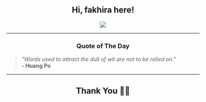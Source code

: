 <h2 align="center"> Hi, fakhira here!</h2>

<p align="center">
<a href="https://github.com/fakhiralkda" alt="github streak"><img src="https://dvst-streak.herokuapp.com/?user=fakhiralkda&theme=tokyonight&fire=DD472C"></a>
</p>

<hr>
<h3 align="center">Quote of The Day</h3>
<p align="center">
<blockquote>
<i>"Words used to attract the dull of wit are not to be relied on."</i>
<br>
<b>- Huang Po</b>
</blockquote>
</p>


<hr>
<h2 align="center">Thank You 🙏🏼</h2>
